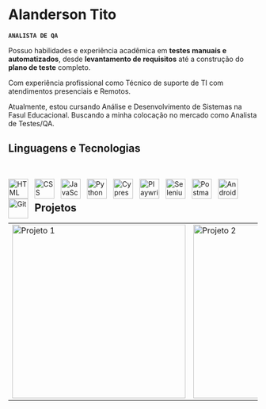 # Alanderson Tito

**`ANALISTA DE QA`**

 Possuo habilidades e experiência acadêmica em **testes manuais e automatizados**, desde **levantamento de requisitos** até a construção do **plano de teste** completo. 
 
 Com experiência profissional como Técnico de suporte de TI com atendimentos presenciais e Remotos. 
 
 Atualmente, estou cursando Análise e Desenvolvimento de Sistemas na Fasul Educacional. Buscando a minha colocação no mercado como Analista de Testes/QA.


## Linguagens e Tecnologias
<br>

<img 
    align="left" 
    alt="HTML"
    title="HTML" 
    width="40px" 
    style="padding-right: 10px;" 
    src="https://cdn.jsdelivr.net/gh/devicons/devicon@latest/icons/html5/html5-original.svg" 
/>
<img 
    align="left" 
    alt="CSS" 
    title="CSS"
    width="40px" 
    style="padding-right: 10px;" 
    src="https://cdn.jsdelivr.net/gh/devicons/devicon@latest/icons/css3/css3-original.svg" 
/>
<img 
    align="left" 
    alt="JavaScript" 
    title="JavaScript"
    width="40px" 
    style="padding-right: 10px;" 
    src="https://cdn.jsdelivr.net/gh/devicons/devicon@latest/icons/javascript/javascript-original.svg" 
/>
<img 
    align="left" 
    alt="Python" 
    title="Python"
    width="40px" 
    style="padding-right: 10px;" 
    src="https://cdn.jsdelivr.net/gh/devicons/devicon@latest/icons/python/python-original.svg" 
/>
<img 
    align="left" 
    alt="Cypress" 
    title="Cypress"
    width="40px" 
    style="padding-right: 10px;" 
    src="https://cdn.jsdelivr.net/gh/devicons/devicon@latest/icons/cypressio/cypressio-original.svg"
/>
<img 
    align="left" 
    alt="Playwright" 
    title="Playwright"
    width="40px" 
    style="padding-right: 10px;" 
    src="https://cdn.jsdelivr.net/gh/devicons/devicon@latest/icons/playwright/playwright-original.svg"
/>
<img 
    align="left" 
    alt="Selenium" 
    title="Selenium"
    width="40px" 
    style="padding-right: 10px;" 
    src="https://cdn.jsdelivr.net/gh/devicons/devicon@latest/icons/selenium/selenium-original.svg"
/>
<img 
    align="left" 
    alt="Postman" 
    title="Postman"
    width="40px" 
    style="padding-right: 10px;" 
    src="https://cdn.jsdelivr.net/gh/devicons/devicon@latest/icons/postman/postman-original.svg"
/>
<img 
    align="left" 
    alt="Android Studio" 
    title="Android Studio"
    width="40px" 
    style="padding-right: 10px;" 
    src="https://cdn.jsdelivr.net/gh/devicons/devicon@latest/icons/androidstudio/androidstudio-original.svg"
/>
<img 
    align="left" 
    alt="Git" 
    title="Git"
    width="40px" 
    style="padding-right: 10px;" 
    src="https://cdn.jsdelivr.net/gh/devicons/devicon@latest/icons/git/git-original.svg" 
/>

<br/>

## Projetos

<table>
  <tr>
    <td>
      <a href="https://github.com/alandersontito/prodigyan-atvd#">
        <img src="https://github-readme-stats.vercel.app/api/pin/?username=alandersontito&repo=prodigyan-atvd&theme=react&bg_color=1F222E&title_color=F85D7F&hide_border=true&icon_color=F8D866&show_icons=false" alt="Projeto 1" width="350" />
      </a>
    </td>
    <td>
      <a href="https://github.com/alandersontito/qatw-primeira-edicao">
        <img src="https://github-readme-stats.vercel.app/api/pin/?username=alandersontito&repo=qatw-primeira-edicao&theme=react&bg_color=1F222E&title_color=3DDC84&hide_border=true&icon_color=F8D866&show_icons=false" alt="Projeto 2" width="350" />
      </a>
    </td>
  </tr>
</table>


